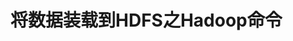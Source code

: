 将数据装载到HDFS之Hadoop命令
================================================================================
